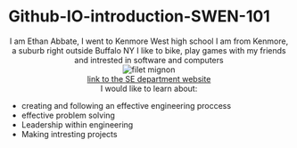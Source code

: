 # Github-IO-introduction-SWEN-101

<!DOCTYPE html>
<head></head>

<center>
I am Ethan Abbate, I went to Kenmore West high school
I am from Kenmore, a suburb right outside Buffalo NY
I like to bike, play games with my friends and intrested in software and computers

<br>
<img src="https://c1.wallpaperflare.com/preview/475/518/457/beef-close-up-eating-out-meat.jpg" alt ="filet mignon">

<br>
<a href="https://www.rit.edu/computing/department-software-engineering"> link to the SE department website </a>

<br>
I would like to learn about:

</center>

<ul>
	<li>
		<span> creating and following an effective engineering proccess</</span>
	</li>
	<li>
		<span>effective problem solving</span>
	</li>
	<li>
		<span>Leadership within engineering</span>
	</li>
	<li>
		<span> Making intresting projects</span>
	</li>
</ul>
